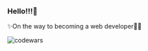 ### Hello!!!👋

✨On the way to becoming a web developer🐱‍🏍

![codewars](https://www.codewars.com/users/yueksek-onur/badges/large)

<!--
**NazanB/NazanB** is a ✨ _special_ ✨ repository because its `README.md` (this file) appears on your GitHub profile.


